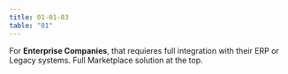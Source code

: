 ```yaml
---
title: 01-01-03
table: "01"
---
```

For <b>Enterprise Companies</b>, that requieres full integration with their ERP or Legacy systems. Full Marketplace solution at the top.
